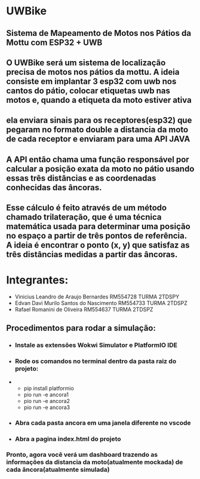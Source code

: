 # UWBike 
## Sistema de Mapeamento de Motos nos Pátios da Mottu com ESP32 + UWB

## O UWBike será um sistema de localização precisa de motos nos pátios da mottu. A ideia consiste em implantar 3 esp32 com uwb nos cantos do pátio, colocar etiquetas uwb nas motos e, quando a etiqueta da moto estiver ativa
## ela enviara sinais para os receptores(esp32) que pegaram no formato double a distancia da moto de cada receptor e enviaram para uma API JAVA
## A API então chama uma função responsável por calcular a posição exata da moto no pátio usando essas três distâncias e as coordenadas conhecidas das âncoras.
## Esse cálculo é feito através de um método chamado trilateração, que é uma técnica matemática usada para determinar uma posição no espaço a partir de três pontos de referência. A ideia é encontrar o ponto (x, y) que satisfaz as três distâncias medidas a partir das âncoras.

# Integrantes:
 - Vinicius Leandro de Araujo Bernardes RM554728 TURMA 2TDSPY
 - Edvan Davi Murilo Santos do Nascimento RM554733 TURMA 2TDSPZ
- Rafael Romanini de Oliveira RM554637 TURMA 2TDSPZ

## Procedimentos para rodar a simulação:
- ### Instale as extensões Wokwi Simulator e PlatformIO IDE
- ### Rode os comandos no terminal dentro da pasta raiz do projeto:
- - pip install platformio
  - pio run -e ancora1
  - pio run -e ancora2
  - pio run -e ancora3
- ### Abra cada pasta ancora em uma janela diferente no vscode
- ### Abra a pagina index.html do projeto
 ### Pronto, agora você verá um dashboard trazendo as informações da distancia da moto(atualmente mockada) de cada âncora(atualmente simulada)
